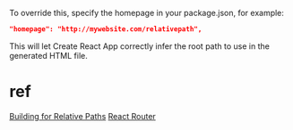 

To override this, specify the homepage in your package.json, for example:

```json
"homepage": "http://mywebsite.com/relativepath",
```
This will let Create React App correctly infer the root path to use in the generated HTML file.

# ref
[Building for Relative Paths](https://create-react-app.dev/docs/deployment/#building-for-relative-paths)
[React Router](https://reactrouter.com/web/api/BrowserRouter/basename-string)